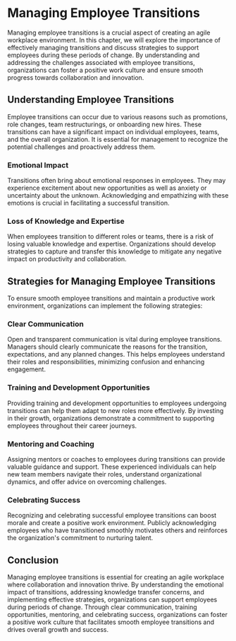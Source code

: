 Managing Employee Transitions
======================================



Managing employee transitions is a crucial aspect of creating an agile workplace environment. In this chapter, we will explore the importance of effectively managing transitions and discuss strategies to support employees during these periods of change. By understanding and addressing the challenges associated with employee transitions, organizations can foster a positive work culture and ensure smooth progress towards collaboration and innovation.

Understanding Employee Transitions
----------------------------------

Employee transitions can occur due to various reasons such as promotions, role changes, team restructurings, or onboarding new hires. These transitions can have a significant impact on individual employees, teams, and the overall organization. It is essential for management to recognize the potential challenges and proactively address them.

### Emotional Impact

Transitions often bring about emotional responses in employees. They may experience excitement about new opportunities as well as anxiety or uncertainty about the unknown. Acknowledging and empathizing with these emotions is crucial in facilitating a successful transition.

### Loss of Knowledge and Expertise

When employees transition to different roles or teams, there is a risk of losing valuable knowledge and expertise. Organizations should develop strategies to capture and transfer this knowledge to mitigate any negative impact on productivity and collaboration.

Strategies for Managing Employee Transitions
--------------------------------------------

To ensure smooth employee transitions and maintain a productive work environment, organizations can implement the following strategies:

### Clear Communication

Open and transparent communication is vital during employee transitions. Managers should clearly communicate the reasons for the transition, expectations, and any planned changes. This helps employees understand their roles and responsibilities, minimizing confusion and enhancing engagement.

### Training and Development Opportunities

Providing training and development opportunities to employees undergoing transitions can help them adapt to new roles more effectively. By investing in their growth, organizations demonstrate a commitment to supporting employees throughout their career journeys.

### Mentoring and Coaching

Assigning mentors or coaches to employees during transitions can provide valuable guidance and support. These experienced individuals can help new team members navigate their roles, understand organizational dynamics, and offer advice on overcoming challenges.

### Celebrating Success

Recognizing and celebrating successful employee transitions can boost morale and create a positive work environment. Publicly acknowledging employees who have transitioned smoothly motivates others and reinforces the organization's commitment to nurturing talent.

Conclusion
----------

Managing employee transitions is essential for creating an agile workplace where collaboration and innovation thrive. By understanding the emotional impact of transitions, addressing knowledge transfer concerns, and implementing effective strategies, organizations can support employees during periods of change. Through clear communication, training opportunities, mentoring, and celebrating success, organizations can foster a positive work culture that facilitates smooth employee transitions and drives overall growth and success.
